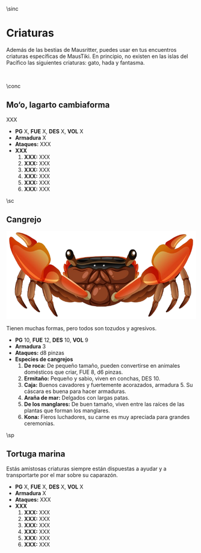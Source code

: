 \sinc

# Criaturas

Además de las bestias de Mausritter, puedes usar en tus encuentros criaturas específicas de MausTiki. En principio, no existen en las islas del Pacífico las siguientes criaturas: gato, hada y fantasma.

&nbsp;

\conc

## Mo‘o, lagarto cambiaforma

XXX

* **PG** X, **FUE** X, **DES** X, **VOL** X
* **Armadura** X
* **Ataques:** XXX
* **XXX**
  1. **XXX:** XXX
  2. **XXX:** XXX
  3. **XXX:** XXX
  4. **XXX:** XXX
  5. **XXX:** XXX
  6. **XXX:** XXX

\sc

## Cangrejo

[![Cangrejo de raíz de manglar en estilo de dibujos animados sobre fondo blanco por brgfx](./images/8rhu_dqk9_210504.png "Cangrejo de raíz de manglar en estilo de dibujos animados sobre fondo blanco por brgfx")](https://www.freepik.es/vector-gratis/cangrejo-raiz-manglar-estilo-dibujos-animados-sobre-fondo-blanco_18987431.htm "Cangrejo de raíz de manglar en estilo de dibujos animados sobre fondo blanco por brgfx")

Tienen muchas formas, pero todos son tozudos y agresivos.

* **PG** 10, **FUE** 12, **DES** 10, **VOL** 9
* **Armadura** 3
* **Ataques:** d8 pinzas
* **Especies de cangrejos**
  1. **De roca:** De pequeño tamaño, pueden convertirse en animales domésticos que criar, FUE 8, d6 pinzas.
  2. **Ermitaño:** Pequeño y sabio, viven en conchas, DES 10.
  3. **Caja:** Buenos cavadores y fuertemente acorazados, armadura 5. Su cáscara es buena para hacer armaduras.
  4. **Araña de mar:** Delgados con largas patas.
  5. **De los manglares:** De buen tamaño, viven entre las raíces de las plantas que forman los manglares.
  6. **Kona:** Fieros luchadores, su carne es muy apreciada para grandes ceremonias.

\sp

## Tortuga marina

Estás amistosas criaturas siempre están dispuestas a ayudar y a transportarte por el mar sobre su caparazón.

* **PG** X, **FUE** X, **DES** X, **VOL** X
* **Armadura** X
* **Ataques:** XXX
* **XXX**
  1. **XXX:** XXX
  2. **XXX:** XXX
  3. **XXX:** XXX
  4. **XXX:** XXX
  5. **XXX:** XXX
  6. **XXX:** XXX